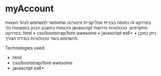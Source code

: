# myAccount

בפרויקט זה נתנסה בבניית אפליקציית אינטרנט שתאפשר למשתמש לנהל הוצאות והכנסות בחשבון הבנק באמצעות
כלי javascript מתקדמים.
טכנולוגיות נדרשות בפרויקט:
html ▪
css/bootstrap/font-awesome ▪
javascript es6+ ▪
ניתן כמובן להשתמש בעוד טכנולוגיות במידת הצורך.

Technologies used:

- html
- css/bootstrap/font-awesome
- javascript es6+
